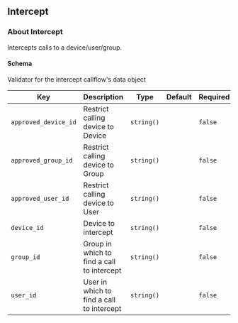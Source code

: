 ## Intercept

### About Intercept

Intercepts calls to a device/user/group.

#### Schema

Validator for the intercept callflow's data object



Key | Description | Type | Default | Required
--- | ----------- | ---- | ------- | --------
`approved_device_id` | Restrict calling device to Device | `string()` |   | `false`
`approved_group_id` | Restrict calling device to Group | `string()` |   | `false`
`approved_user_id` | Restrict calling device to User | `string()` |   | `false`
`device_id` | Device to intercept | `string()` |   | `false`
`group_id` | Group in which to find a call to intercept | `string()` |   | `false`
`user_id` | User in which to find a call to intercept | `string()` |   | `false`



